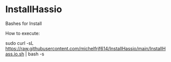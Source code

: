 # InstallHassio
Bashes for Install

How to execute:

sudo curl -sL https://raw.githubusercontent.com/michelfrjf614/InstallHassio/main/InstallHass.io.sh | bash -s
